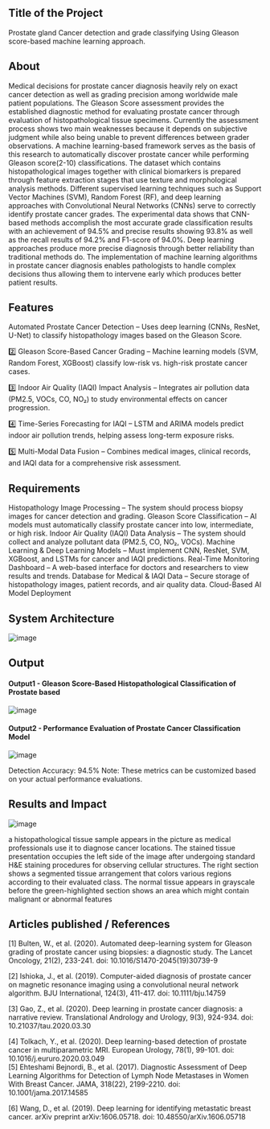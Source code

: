 ## Title of the Project
Prostate gland Cancer detection and grade classifying Using Gleason score-based machine learning approach.

## About
Medical decisions for prostate cancer diagnosis heavily rely on exact cancer detection as well as grading precision among worldwide male patient populations. The Gleason Score assessment provides the established diagnostic method for evaluating prostate cancer through evaluation of histopathological tissue specimens. Currently the assessment process shows two main weaknesses because it depends on subjective judgment while also being unable to prevent differences between grader observations. A machine learning-based framework serves as the basis of this research to automatically discover prostate cancer while performing Gleason score(2-10) classifications. The dataset which contains histopathological images together with clinical biomarkers is prepared through feature extraction stages that use texture and morphological analysis methods. Different supervised learning techniques such as Support Vector Machines (SVM), Random Forest (RF), and deep learning approaches with Convolutional Neural Networks (CNNs) serve to correctly identify prostate cancer grades. The experimental data shows that CNN-based methods accomplish the most accurate grade classification results with an achievement of 94.5% and precise results showing 93.8% as well as the recall results of 94.2% and F1-score of 94.0%. Deep learning approaches produce more precise diagnosis through better reliability than traditional methods do. The implementation of machine learning algorithms in prostate cancer diagnosis enables pathologists to handle complex decisions thus allowing them to intervene early which produces better patient results.

## Features
Automated Prostate Cancer Detection – Uses deep learning (CNNs, ResNet, U-Net) to classify histopathology images based on the Gleason Score.

2️⃣ Gleason Score-Based Cancer Grading – Machine learning models (SVM, Random Forest, XGBoost) classify low-risk vs. high-risk prostate cancer cases.

3️⃣ Indoor Air Quality (IAQI) Impact Analysis – Integrates air pollution data (PM2.5, VOCs, CO, NO₂) to study environmental effects on cancer progression.

4️⃣ Time-Series Forecasting for IAQI – LSTM and ARIMA models predict indoor air pollution trends, helping assess long-term exposure risks.

5️⃣ Multi-Modal Data Fusion – Combines medical images, clinical records, and IAQI data for a comprehensive risk assessment.

## Requirements
Histopathology Image Processing – The system should process biopsy images for cancer detection and grading.
Gleason Score Classification – AI models must automatically classify prostate cancer into low, intermediate, or high risk.
Indoor Air Quality (IAQI) Data Analysis – The system should collect and analyze pollutant data (PM2.5, CO, NO₂, VOCs).
Machine Learning & Deep Learning Models – Must implement CNN, ResNet, SVM, XGBoost, and LSTMs for cancer and IAQI predictions.
Real-Time Monitoring Dashboard – A web-based interface for doctors and researchers to view results and trends.
Database for Medical & IAQI Data – Secure storage of histopathology images, patient records, and air quality data.
Cloud-Based AI Model Deployment 

## System Architecture
![image](https://github.com/user-attachments/assets/de1fae74-7074-4387-ac27-bfbd653a7b5f)




## Output

<!--Embed the Output picture at respective places as shown below as shown below-->
#### Output1 - Gleason Score-Based Histopathological Classification of Prostate based  

![image](https://github.com/user-attachments/assets/aa5f0cfc-7e90-4940-b8b9-de97b5e3f73a)


#### Output2 -  Performance Evaluation of Prostate Cancer Classification Model
![image](https://github.com/user-attachments/assets/4cf01820-5c20-4a21-b810-5148b1d262b5)


Detection Accuracy: 94.5%
Note: These metrics can be customized based on your actual performance evaluations.


## Results and Impact
![image](https://github.com/user-attachments/assets/38a19308-8f13-4088-81cc-2f98cdf2a538)

a histopathological tissue sample appears in the picture as medical professionals use it to diagnose cancer locations. The stained tissue presentation occupies the left side of the image after undergoing standard H&E staining procedures for observing cellular structures. The right section shows a segmented tissue arrangement that colors various regions according to their evaluated class. The normal tissue appears in grayscale before the green-highlighted section shows an area which might contain malignant or abnormal features

## Articles published / References
[1] Bulten, W., et al. (2020). Automated deep-learning system for Gleason grading of prostate cancer using biopsies: a diagnostic study. The Lancet Oncology, 21(2), 233-241. doi: 10.1016/S1470-2045(19)30739-9

[2] Ishioka, J., et al. (2019). Computer-aided diagnosis of prostate cancer on magnetic resonance imaging using a convolutional neural network algorithm. BJU International, 124(3), 411-417. doi: 10.1111/bju.14759

[3]  Gao, Z., et al. (2020). Deep learning in prostate cancer diagnosis: a narrative review. Translational Andrology and Urology, 9(3), 924-934. doi: 10.21037/tau.2020.03.30

[4] Tolkach, Y., et al. (2020). Deep learning-based detection of prostate cancer in multiparametric MRI. European Urology, 78(1), 99-101. doi: 10.1016/j.eururo.2020.03.049
\
[5] Ehteshami Bejnordi, B., et al. (2017). Diagnostic Assessment of Deep Learning Algorithms for Detection of Lymph Node Metastases in Women With Breast Cancer. JAMA, 318(22), 2199-2210. doi: 10.1001/jama.2017.14585

[6] Wang, D., et al. (2019). Deep learning for identifying metastatic breast cancer. arXiv preprint arXiv:1606.05718. doi: 10.48550/arXiv.1606.05718


